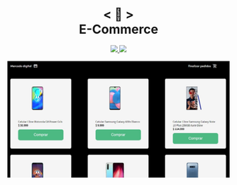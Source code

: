 <h1 align="center">
    < 💱 > <br>
    E-Commerce
</h1>

<p align="center">
    <a href="https://nerd0000.github.io/E-Commerce">
        <img src="https://img.shields.io/badge/%F0%9F%8C%90-Acessar%20aplica%C3%A7%C3%A3o-blue"></img>
    </a>
    <a href="https://gitpod.io/#https://github.com/Nerd00F/E-Commerce">
        <img src="https://img.shields.io/badge/Gitpod-ready--to--code-blue?logo=gitpod"></img>
    </a>
    <br><br>
    <img src="https://github.com/nerd0000/E-Commerce/blob/master/foto.jpg"></img>
</p>
